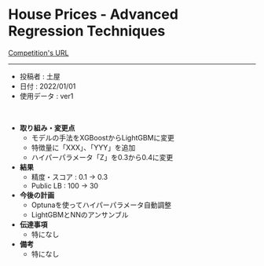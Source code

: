 <!-- 以下のフォーマットに沿って取り組んだことと結果をまとめていこう -->

# House Prices - Advanced Regression Techniques
[Competition's URL](https://www.kaggle.com/c/house-prices-advanced-regression-techniques)

<!-- ここから -->
-------------------------------------------------------------------------------------------------
- 投稿者 : 土屋
- 日付 : 2022/01/01
- 使用データ : ver1
<br>

- **取り組み・変更点**
    - モデルの手法をXGBoostからLightGBMに変更
    - 特徴量に「XXX」、「YYY」を追加
    - ハイパーパラメータ「Z」を0.3から0.4に変更
- **結果**
    - 精度・スコア : 0.1 -> 0.3
    - Public LB : 100 -> 30
- **今後の計画**
    - Optunaを使ってハイパーパラメータ自動調整
    - LightGBMとNNのアンサンブル
- **伝達事項**
    - 特になし
- **備考**
    - 特になし
<!-- ここまで -->

